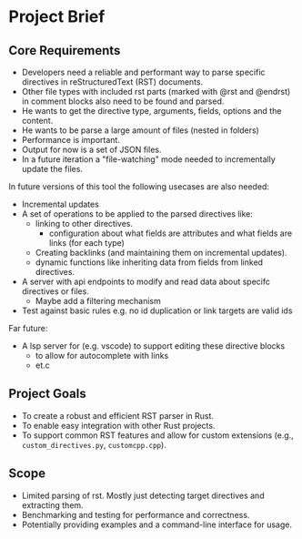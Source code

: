 # Project Brief

## Core Requirements


- Developers need a reliable and performant way to parse specific directives in reStructuredText (RST) documents.
- Other file types with included rst parts (marked with @rst and @endrst) in comment blocks also need to be found and parsed.
- He wants to get the directive type, arguments, fields, options and the content.
- He wants to be parse a large amount of files (nested in folders)
- Performance is important.
- Output for now is a set of JSON files.
- In a future iteration a "file-watching" mode needed to incrementally update the files.

In future versions of this tool the following usecases are also needed:

- Incremental updates
- A set of operations to be applied to the parsed directives like:
    - linking to other directives.
        - configuration about what fields are attributes and what fields are links (for each type)
    - Creating backlinks (and maintaining them on incremental updates).
    - dynamic functions like inheriting data from fields from linked directives. 
- A server with api endpoints to modify and read data about specifc directives or files.
    - Maybe add a filtering mechanism 
- Test against basic rules e.g. no id duplication or link targets are valid ids

Far future:

- A lsp server for (e.g. vscode) to support editing these directive blocks
    - to allow for autocomplete with links
    - et.c

## Project Goals

- To create a robust and efficient RST parser in Rust.
- To enable easy integration with other Rust projects.
- To support common RST features and allow for custom extensions (e.g., `custom_directives.py`, `customcpp.cpp`).

## Scope

- Limited parsing of rst. Mostly just detecting target directives and extracting them.
- Benchmarking and testing for performance and correctness.
- Potentially providing examples and a command-line interface for usage.

